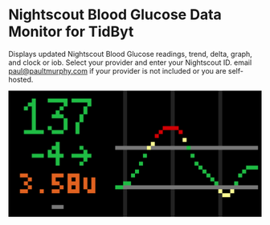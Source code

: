 # Nightscout Blood Glucose Data Monitor for TidByt

Displays updated Nightscout Blood Glucose readings, trend, delta, graph, and clock or iob. Select your provider and enter your Nightscout ID. email paul@paultmurphy.com if your provider is not included or you are self-hosted.

![Nightscout for Tidbyt](screenshot.png)

